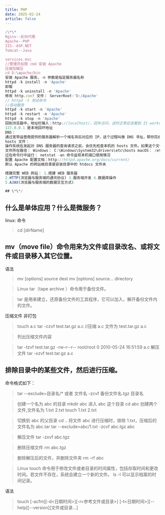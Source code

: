 ```yaml
---
title: PHP
date: 2025-02-24
article: false
---
```


```ts
/\*\*
Nginx--反向代理
Apache--PHP
IIS--ASP.NET
Tomcat--Java

services.msc
//管理员权限 cmd 安装 Apache
压缩包解压
cd D:\apache/bin
安装 Apache 服务，-n 参数是指定服务器名称
httpd -k install -n 'Apache'
卸载
httpd -k uninstall -n 'Apache'
修改 http.conf 文件： ServerRoot:'D:/Apache'
// httpd -t 测试命令
//启动服务
httpd -k start -n 'Apache'
httpd -k restart -n 'Apache'
httpd -k stop -n 'Apache'
回到浏览器中，地址栏输入：http://localhost/，回车访问，这时正常应该看到 It works!
127.0.0.1 是本地回环地址
DNS：
通过宽带运营商提供的服务器解析一个域名背后对应的 IP，这个过程叫做 DNS 寻址，帮你完成 DNS 寻址过程的 服务器叫做 DNS 服务器。
hosts 文件：
操作系统在发起对 DNS 服务器的查询请求之前，会优先检查本机的 hosts 文件。如果这个文件中包含了对当前需 要解析的域名的配置，则不再发起对 DNS 服务器的请求，直接使用 hosts 文件中的配置。
文件所在路径： Windows： C:\Windows\System32\drivers\etc\hosts macOS： /etc/hosts
过在命令行中运行： netstat -an 命令监视本机端口使用情况
配置 Apache 配置文档：http://httpd.apache.org/docs/current/
默认 Apache 的网站根目录是安装目录中的 htdocs 文件夹

搭建完整 WEB 网站： 1.搭建 WEB 服务器
2.HTTP(浏览器与服务端的通讯协议) 3.服务端开发 4.数据库操作
5.AJAX(浏览器与服务端的数据交互方式)

## \*\*/

```

## 什么是单体应用？什么是微服务？

linux: 命令

> cd [dirName]

## mv（move file）命令用来为文件或目录改名、或将文件或目录移入其它位置。

语法

> mv [options] source dest
> mv [options] source... directory

> Linux tar（tape archive ）命令用于备份文件。

> tar 是用来建立，还原备份文件的工具程序，它可以加入，解开备份文件内的文件。

压缩文件 非打包

> touch a.c
> tar -czvf test.tar.gz a.c //压缩 a.c 文件为 test.tar.gz
> a.c

> 列出压缩文件内容

> tar -tzvf test.tar.gz
> -rw-r--r-- root/root 0 2010-05-24 16:51:59 a.c
> 解压文件
> tar -xzvf test.tar.gz
> a.c

## 排除目录中的某些文件，然后进行压缩。

命令格式如下：

> tar --exclude=目录名/\* 或者 文件名 -zcvf 备份文件名.tgz 目录名

> 创建一个名为 abc 的目录
> mkdir abc
> 进入 abc 这个目录
> cd abc
> 创建两个文件,文件名为 1.txt 2.txt
> touch 1.txt 2.txt

> 切换到 abc 的父目录
> cd ..
> 将文件 abc 进行压缩时，排除 1.txt，压缩后的文件名为 abc.tar
> tar --exclude=abc/1.txt -zcvf abc.tgz abc

> 解压文件
> tar -zxvf abc.tgz

> 删除压缩文件
> rm abc.tgz

> 删除解压后的文件，并删除文件夹
> rm -rf abc

> Linux touch 命令用于修改文件或者目录的时间属性，包括存取时间和更改时间。若文件不存在，系统会建立一个新的文件。
> ls -l 可以显示档案的时间记录。

语法

> touch [-acfm][-d<日期时间>][-r<参考文件或目录>] [-t<日期时间>][--help][--version][文件或目录…]
